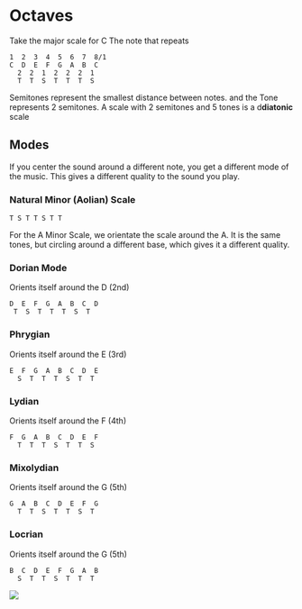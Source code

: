 # Octaves
Take the major scale for C
The note that repeats
```
1  2  3  4  5  6  7  8/1
C  D  E  F  G  A  B  C 
  2  2  1  2  2  2  1
  T  T  S  T  T  T  S
```
Semitones represent the smallest distance between notes.  and the Tone represents 2 semitones.
A scale with 2 semitones and 5 tones is a d**diatonic** scale

## Modes
If you center the sound around a different note, you get a different mode of the music. This gives a different quality to the sound you play.

### Natural Minor (Aolian) Scale
```
T S T T S T T
```
For the A Minor Scale, we orientate the scale around the A. It is the same tones, but circling around a different base, which gives it a different quality.

### Dorian Mode
Orients itself around the D (2nd)
```
D  E  F  G  A  B  C  D
 T  S  T  T  T  S  T
```

### Phrygian
Orients itself around the E (3rd)
```
E  F  G  A  B  C  D  E
  S  T  T  T  S  T  T
```

### Lydian
Orients itself around the F (4th)
```
F  G  A  B  C  D  E  F
  T  T  T  S  T  T  S
```

### Mixolydian
Orients itself around the G (5th)
```
G  A  B  C  D  E  F  G
  T  T  S  T  T  S  T
```

### Locrian
Orients itself around the G (5th)
```
B  C  D  E  F  G  A  B
  S  T  T  S  T  T  T
```

![](Pasted%20image%2020210502101559.png)
